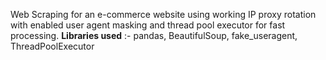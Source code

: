 Web Scraping for an e-commerce website using working IP proxy rotation with enabled user agent masking and thread pool executor for fast processing.
**Libraries used** :- pandas, BeautifulSoup, fake_useragent, ThreadPoolExecutor
